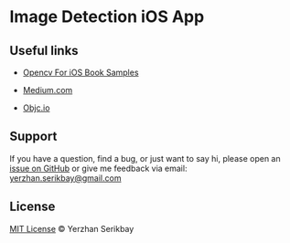 # Image Detection iOS App

## Useful links 

- [Opencv For iOS Book Samples](https://github.com/opencv/opencv_for_ios_book_samples)

- [Medium.com](https://medium.com/ios-os-x-development/the-fd4fcb249358)

- [Objc.io](https://www.objc.io/issues/21-camera-and-photos/face-recognition-with-opencv/)


## Support

If you have a question, find a bug, or just want to say hi, please open an [issue on GitHub](https://github.com/yerzhanserikbay/yerzhanserikbay.github.io/issues/new) or give me feedback via email: yerzhan.serikbay@gmail.com

## License

[MIT License](./LICENSE) © Yerzhan Serikbay
